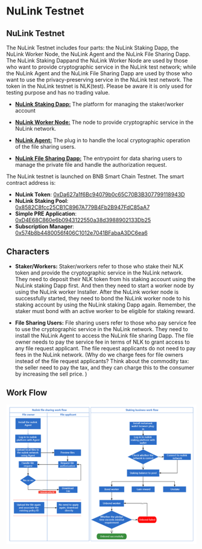 # NuLink Testnet

## NuLink Testnet

The NuLink Testnet includes four parts: the NuLink Staking Dapp, the NuLink Worker Node, the NuLink Agent and the NuLink File Sharing Dapp. The NuLink Staking Dappand the  NuLink Worker Node are used by those who want to provide cryptographic service in the NuLink test network; while the NuLink Agent and the NuLink File Sharing Dapp are used by those who want to use the privacy-preserving service in the NuLink test network. The token in the NuLink testnet is NLK(test). Please be aware it is only used for testing purpose and has no trading value. 


* [**NuLink Staking Dapp:**](staking_Dapp.md) The platform for managing the staker/worker account 

* [**NuLink Worker Node:**](nulink_worker.md) The node to provide cryptographic service in the NuLink network. 

* [**NuLink Agent:**](nulink_agent.md) The plug in to handle the local cryptographic operation of the file sharing users.

* [**NuLink File Sharing Dapp:**](file_sharing_Dapp.md) The entrypoint for data sharing users to manage the private file and handle the authorization  request.

The NuLink testnet is launched on BNB Smart Chain Testnet. The smart contract address is:

* **NuLink Token**: [0xDa627a1f6Bc94079b0c65C70B3B307799118943D](https://testnet.bscscan.com/address/0xDa627a1f6Bc94079b0c65C70B3B307799118943D)
* **NuLink Staking Pool**: [0x8582C8fcc25CB1C8967A779B4Fb2B947FdC85aA7](https://testnet.bscscan.com/address/0x8582C8fcc25CB1C8967A779B4Fb2B947FdC85aA7)
* **Simple PRE Application**: [0xD4E68C860e6b0943122550a38d3988902133Db25](https://testnet.bscscan.com/address/0xD4E68C860e6b0943122550a38d3988902133Db25)
* **Subscription Manager**: [0x574b8b4480056f406C1012e7041BFabaA3DC6ea6](https://testnet.bscscan.com/address/0x574b8b4480056f406C1012e7041BFabaA3DC6ea6)

## Characters

* **Staker/Workers:** Staker/workers refer to those  who stake their NLK token and provide the cryptographic service in the NuLink network. They need to deposit  their NLK token from his staking account using the NuLink staking Dapp first. And then they need to start a worker node by using the NuLink worker Installer. After the NuLink worker node is successfully started, they need to bond the NuLink worker node to his staking account by using the NuLink staking Dapp again. Remember, the staker must bond with an active worker to be eligible for staking reward.

* **File Sharing Users:** File sharing users refer to those who pay service fee to use the cryptographic service in the NuLink network. They need to install the NuLink Agent to access the NuLink file sharing Dapp. The file owner needs to pay the service fee in terms of NLK to grant access to any file request applicant. The file request applicants do not need to pay fees in the NuLink network. (Why do we charge fees for file owners instead of the file request applicants? Think about the commodity tax: the seller need to pay the tax, and they can charge this to the consumer by increasing the sell price. ) 

## Work Flow

![image](../miscellaneous/img/workflow.png)
